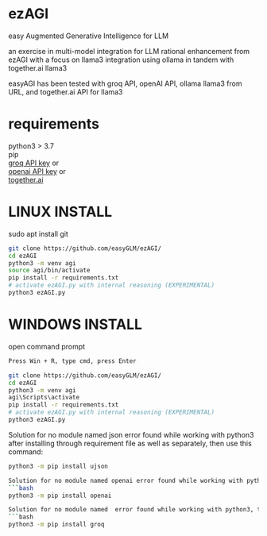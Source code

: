 # ezAGI
easy Augmented Generative Intelligence for LLM

an exercise in multi-model integration for LLM rational enhancement from ezAGI
with a focus on llama3 integration using ollama in tandem with together.ai llama3

easyAGI has been tested with groq API, openAI API, ollama llama3 from URL, and together.ai API for llama3


# requirements
python3 > 3.7<br />
pip<br />
<a href="https://console.groq.com/docs/quickstart">groq API key</a> or <br />
<a href="https://openai.com/index/openai-api/">openai API key</a> or <br />
<a href="https://api.together.xyz/signin?redirectUrl=/settings/api-keys">together.ai</a><br />


# LINUX INSTALL

sudo apt install git

```bash
git clone https://github.com/easyGLM/ezAGI/
cd ezAGI
python3 -m venv agi
source agi/bin/activate
pip install -r requirements.txt
# activate ezAGI.py with internal reasoning (EXPERIMENTAL)
python3 ezAGI.py
```

# WINDOWS INSTALL

open command prompt
```bash
Press Win + R, type cmd, press Enter
```
```bash
git clone https://github.com/easyGLM/ezAGI/
cd ezAGI
python3 -m venv agi
agi\Scripts\activate
pip install -r requirements.txt
# activate ezAGI.py with internal reasoning (EXPERIMENTAL)
python3 ezAGI.py
```

Solution for no module named json error found while working with python3 after installing through requirement file as well as separately, then use this command:
```bash
python3 -m pip install ujson

Solution for no module named openai error found while working with python3, then use this command:
```bash
python3 -m pip install openai

Solution for no module named  error found while working with python3, then use this command:
```bash
python3 -m pip install groq

